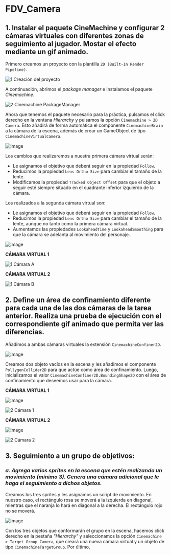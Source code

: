# FDV_Camera

## 1. Instalar el paquete CineMachine y configurar 2 cámaras virtuales con diferentes zonas de seguimiento al jugador. Mostar el efecto mediante un gif animado.

Primero creamos un proyecto con la plantilla `2D (Built-In Render Pipeline)`.

![1  Creación del proyecto](https://github.com/user-attachments/assets/c9e7429d-2383-466a-9da0-3426bdb592e4)

A continuación, abrimos el _package manager_ e instalamos el paquete _Cinemachine_.

![2  Cinemachine PackageManager](https://github.com/user-attachments/assets/2b153cce-ef24-4573-b94b-e5a54603bf39)

Ahora que tenemos el paquete necesario para la práctica, pulsamos el click derecho en la ventana _Hierarchy_ y pulsamos la opción `Cinemachine > 2D Camera`. Esto añadirá de forma automática el componente `CinemachineBrain` a la cámara de la escena, además de crear un GameObject de tipo `CinemachineVirtualCamera`.

![image](https://github.com/user-attachments/assets/9a694b58-58ca-4a8e-8de1-5da25c9601a7)


Los cambios que realizaremos a nuestra primera cámara virtual serán:
* Le asignamos el objetivo que deberá seguir en la propiedad `Follow`.
* Reducimos la propiedad `Lens Ortho Size` para cambiar el tamaño de la lente.
* Modificamos la propiedad `Tracked Object Offset` para que el objeto a seguir esté siempre situado en el cuadrante inferior izquierdo de la cámara.

Los realizados a la segunda cámara virtual son:
* Le asignamos el objetivo que deberá seguir en la propiedad `Follow`.
* Reducimos la propiedad `Lens Ortho Size` para cambiar el tamaño de la lente, aunque no tanto como la primera cámara virtual.
* Aumentamos las propiedades `LookaheadTime` y `LookaheadSmoothing` para que la cámara se adelanta al movimiento del personaje.

![image](https://github.com/user-attachments/assets/316425f4-c2d1-4305-9abe-b12549b77690)

**CÁMARA VIRTUAL 1**

![1  Cámara A](https://github.com/user-attachments/assets/71745de7-38e2-4772-896d-fa9983fadf8a)

**CÁMARA VIRTUAL 2**

![1  Cámara B](https://github.com/user-attachments/assets/08086cf4-492b-4e89-b0cf-286d0fa2bb9b)

## 2. Define un área de confinamiento diferente para cada una de las dos cámaras de la tarea anterior. Realiza una prueba de ejecución con el correspondiente gif animado que permita ver las diferencias.

Añadimos a ambas cámaras virtuales la extensión `CinemachineConfiner2D`.

![image](https://github.com/user-attachments/assets/06de803e-5ed4-4301-aa50-9737c3afe540)

Creamos dos objeto vacíos en la escena y les añadimos el componente `PollygonCollider2D` para que actúe como área de confinamiento. Luego, inicializamos el valor `CinemachineConfiner2D.BoundingShape2D` con el área de confinamiento que deseemos usar para la cámara.

**CÁMARA VIRTUAL 1**

![image](https://github.com/user-attachments/assets/b76302a9-1de8-4103-ba1c-56aaada735a3)


![2  Cámara 1](https://github.com/user-attachments/assets/0d466945-6044-4983-bcbb-099adebd8fa7)


**CÁMARA VIRTUAL 2**

![image](https://github.com/user-attachments/assets/1028a901-dfdc-4195-947d-b5fc83f8c4a5)

![2  Cámara 2](https://github.com/user-attachments/assets/5a3c9035-ce59-422a-91be-bdc9c269e4b5)

## 3. Seguimiento a un grupo de objetivos:

### _a. Agrega varios sprites en la escena que estén realizando un movimiento (mínimo 3). Genera una cámara adicional que le haga el seguimiento a dichos objetos._

Creamos los tres sprites y les asignamos un script de movimiento. En nuestro caso, el rectángulo rosa se moverá a la izquierda en diagonal, mientras que el naranja lo hará en diagonal a la derecha. El rectángulo rojo no se moverá.

![image](https://github.com/user-attachments/assets/35827728-ec16-44a9-8d09-c3da6d08b3a5)

Con los tres objetos que conformarán el grupo en la escena, hacemos click derecho en la pestaña _"Hierarchy"_ y seleccionamos la opción `Cinemachine > Target Group Camera`, que creará una nueva cámara virtual y un objeto de tipo `CinemachineTargetGroup`. 
Por último, 


